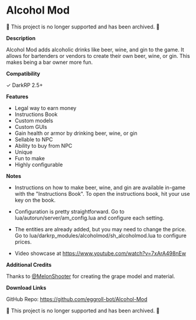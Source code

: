 # Alcohol Mod

🚧 This project is no longer supported and has been archived. 🚧

**Description**

Alcohol Mod adds alcoholic drinks like beer, wine, and gin to the game. It allows for bartenders or vendors to create their own beer, wine, or gin. This makes being a bar owner more fun.

**Compatibility**

✓ DarkRP 2.5+

**Features**

- Legal way to earn money
- Instructions Book
- Custom models
- Custom GUIs
- Gain health or armor by drinking beer, wine, or gin
- Sellable to NPC
- Ability to buy from NPC
- Unique
- Fun to make
- Highly configurable

**Notes**

- Instructions on how to make beer, wine, and gin are available in-game with the "Instructions Book". To open the instructions book, hit your use key on the book.

- Configuration is pretty straightforward. Go to lua/autorun/server/am_config.lua and configure each setting.

- The entities are already added, but you may need to change the price. Go to lua/darkrp_modules/alcoholmod/sh_alcoholmod.lua to configure prices.

- Video showcase at https://www.youtube.com/watch?v=7xArA498nEw

**Additional Credits**

Thanks to [@MelonShooter](https://github.com/MelonShooter) for creating the grape model and material.

**Download Links**

GitHub Repo: https://github.com/eggroll-bot/Alcohol-Mod

🚧 This project is no longer supported and has been archived. 🚧
